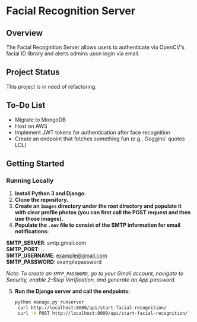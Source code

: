 
# Facial Recognition Server

## Overview
The Facial Recognition Server allows users to authenticate via OpenCV's facial ID library and alerts admins upon login via email.

## Project Status
This project is in need of refactoring.

## To-Do List
- Migrate to MongoDB
- Host on AWS
- Implement JWT tokens for authentication after face recognition
- Create an endpoint that fetches something fun (e.g., Goggins' quotes LOL)

## Getting Started
### Running Locally
1. **Install Python 3 and Django.**
2. **Clone the repository.**
3. **Create an `images` directory under the root directory and populate it with clear profile photos (you can first call the POST request and then use those images).**
4. **Populate the `.env` file to consist of the SMTP information for email notifications:**

**SMTP_SERVER**: smtp.gmail.com  
**SMTP_PORT**: ...  
**SMTP_USERNAME**: example@gmail.com  
**SMTP_PASSWORD**: examplepassword

*Note: To create an `SMTP_PASSWORD`, go to your Gmail account, navigate to Security, enable 2-Step Verification, and generate an App password.*

5. **Run the Django server and call the endpoints:**
   ```bash
   python manage.py runserver
    curl http://localhost:8000/api/start-facial-recognition/
    curl -X POST http://localhost:8000/api/start-facial-recognition/
